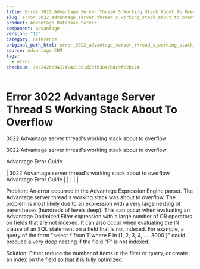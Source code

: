 ```yaml
---
title: Error 3022 Advantage Server Thread S Working Stack About To Overflow
slug: error_3022_advantage_server_thread_s_working_stack_about_to_overflow
product: Advantage Database Server
component: Advantage
version: "12"
category: Reference
original_path_html: error_3022_advantage_server_thread_s_working_stack_about_to_overflow.htm
source: Advantage CHM
tags:
  - error
checksum: 74c242bc942742421361d25fb3842bdc9f22bc24
---
```


# Error 3022 Advantage Server Thread S Working Stack About To Overflow

3022 Advantage server thread's working stack about to overflow

3022 Advantage server thread's working stack about to overflow

Advantage Error Guide

| 3022 Advantage server thread's working stack about to overflow  Advantage Error Guide |  |  |  |  |

Problem: An error occurred in the Advantage Expression Engine parser. The Advantage server thread's working stack was about to overflow. The problem is most likely due to an expression with a very large nesting of parentheses (hundreds of levels deep). This can occur when evaluating an Advantage Optimized Filter expression with a large number of OR operators on fields that are not indexed. It can also occur when evaluating the IN clause of an SQL statement on a field that is not indexed. For example, a query of the form "select \* from T where F in (1, 2, 3, 4, .... 3000 )" could produce a very deep nesting if the field "F" is not indexed.

Solution: Either reduce the number of items in the filter or query, or create an index on the field so that it is fully optimized.
